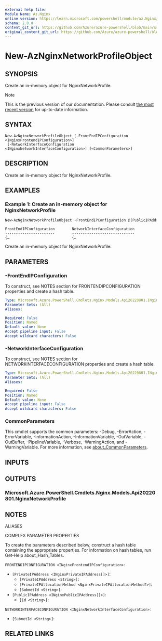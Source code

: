 ```yaml
---
external help file:
Module Name: Az.Nginx
online version: https://learn.microsoft.com/powershell/module/az.Nginx/new-AzNginxNetworkProfileObject
schema: 2.0.0
content_git_url: https://github.com/Azure/azure-powershell/blob/main/src/Nginx/help/New-AzNginxNetworkProfileObject.md
original_content_git_url: https://github.com/Azure/azure-powershell/blob/main/src/Nginx/help/New-AzNginxNetworkProfileObject.md
---
```


# New-AzNginxNetworkProfileObject

## SYNOPSIS
Create an in-memory object for NginxNetworkProfile.

> [!NOTE]
>This is the previous version of our documentation. Please consult [the most recent version](/powershell/module/az.nginx/new-aznginxnetworkprofileobject) for up-to-date information.

## SYNTAX

```
New-AzNginxNetworkProfileObject [-FrontEndIPConfiguration <INginxFrontendIPConfiguration>]
 [-NetworkInterfaceConfiguration <INginxNetworkInterfaceConfiguration>] [<CommonParameters>]
```

## DESCRIPTION
Create an in-memory object for NginxNetworkProfile.

## EXAMPLES

### Example 1: Create an in-memory object for NginxNetworkProfile
```powershell
New-AzNginxNetworkProfileObject -FrontEndIPConfiguration @{PublicIPAddress=@($publicIp)} -NetworkInterfaceConfiguration @{SubnetId='/subscriptions/xxxxxxxxxx-xxxx-xxxxx-xxxxxxxxxxxx/resourceGroups/nginx-test-rg/providers/Microsoft.Network/virtualNetworks/nginx-test-vnet/subnets/default'}
```

```output
FrontEndIPConfiguration        NetworkInterfaceConfiguration
-----------------------        -----------------------------
{…                             {…
```

Create an in-memory object for NginxNetworkProfile.

## PARAMETERS

### -FrontEndIPConfiguration
To construct, see NOTES section for FRONTENDIPCONFIGURATION properties and create a hash table.

```yaml
Type: Microsoft.Azure.PowerShell.Cmdlets.Nginx.Models.Api20220801.INginxFrontendIPConfiguration
Parameter Sets: (All)
Aliases:

Required: False
Position: Named
Default value: None
Accept pipeline input: False
Accept wildcard characters: False
```

### -NetworkInterfaceConfiguration
To construct, see NOTES section for NETWORKINTERFACECONFIGURATION properties and create a hash table.

```yaml
Type: Microsoft.Azure.PowerShell.Cmdlets.Nginx.Models.Api20220801.INginxNetworkInterfaceConfiguration
Parameter Sets: (All)
Aliases:

Required: False
Position: Named
Default value: None
Accept pipeline input: False
Accept wildcard characters: False
```

### CommonParameters
This cmdlet supports the common parameters: -Debug, -ErrorAction, -ErrorVariable, -InformationAction, -InformationVariable, -OutVariable, -OutBuffer, -PipelineVariable, -Verbose, -WarningAction, and -WarningVariable. For more information, see [about_CommonParameters](http://go.microsoft.com/fwlink/?LinkID=113216).

## INPUTS

## OUTPUTS

### Microsoft.Azure.PowerShell.Cmdlets.Nginx.Models.Api20220801.NginxNetworkProfile

## NOTES

ALIASES

COMPLEX PARAMETER PROPERTIES

To create the parameters described below, construct a hash table containing the appropriate properties. For information on hash tables, run Get-Help about_Hash_Tables.


`FRONTENDIPCONFIGURATION <INginxFrontendIPConfiguration>`:
  - `[PrivateIPAddress <INginxPrivateIPAddress[]>]`:
    - `[PrivateIPAddress <String>]`:
    - `[PrivateIPAllocationMethod <NginxPrivateIPAllocationMethod?>]`:
    - `[SubnetId <String>]`:
  - `[PublicIPAddress <INginxPublicIPAddress[]>]`:
    - `[Id <String>]`:

`NETWORKINTERFACECONFIGURATION <INginxNetworkInterfaceConfiguration>`:
  - `[SubnetId <String>]`:

## RELATED LINKS

